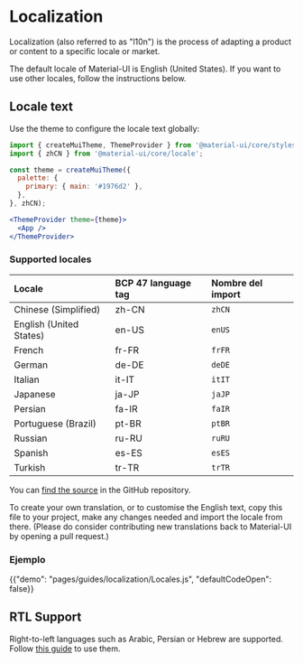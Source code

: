 # Localization

<p class="description">Localization (also referred to as "l10n") is the process of adapting a product or content to a specific locale or market.</p>

The default locale of Material-UI is English (United States). If you want to use other locales, follow the instructions below.

## Locale text

Use the theme to configure the locale text globally:

```jsx
import { createMuiTheme, ThemeProvider } from '@material-ui/core/styles';
import { zhCN } from '@material-ui/core/locale';

const theme = createMuiTheme({
  palette: {
    primary: { main: '#1976d2' },
  },
}, zhCN);

<ThemeProvider theme={theme}>
  <App />
</ThemeProvider>
```

### Supported locales

| Locale                  | BCP 47 language tag | Nombre del import |
|:----------------------- |:------------------- |:----------------- |
| Chinese (Simplified)    | zh-CN               | `zhCN`            |
| English (United States) | en-US               | `enUS`            |
| French                  | fr-FR               | `frFR`            |
| German                  | de-DE               | `deDE`            |
| Italian                 | it-IT               | `itIT`            |
| Japanese                | ja-JP               | `jaJP`            |
| Persian                 | fa-IR               | `faIR`            |
| Portuguese (Brazil)     | pt-BR               | `ptBR`            |
| Russian                 | ru-RU               | `ruRU`            |
| Spanish                 | es-ES               | `esES`            |
| Turkish                 | tr-TR               | `trTR`            |

You can [find the source](https://github.com/mui-org/material-ui/blob/master/packages/material-ui/src/locale/index.js) in the GitHub repository.

To create your own translation, or to customise the English text, copy this file to your project, make any changes needed and import the locale from there. (Please do consider contributing new translations back to Material-UI by opening a pull request.)

### Ejemplo

{{"demo": "pages/guides/localization/Locales.js", "defaultCodeOpen": false}}

## RTL Support

Right-to-left languages such as Arabic, Persian or Hebrew are supported. Follow [this guide](/guides/right-to-left/) to use them.
